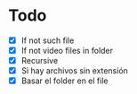 # Todo

* [x] If not such file  
* [x] If not video files in folder  
* [x] Recursive
* [x] Si hay archivos sin extensión
* [x] Basar el folder en el file
